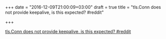 +++
date = "2016-12-09T21:00:09+03:00"
draft = true
title = "tls.Conn does not provide keepalive, is this expected?  #reddit"

+++

<p><a href="https://t.co/ksp4rbFJzl">tls.Conn does not provide keepalive, is this expected?  #reddit</a></p>
